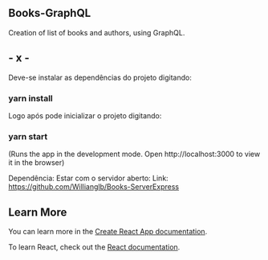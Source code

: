 ## Books-GraphQL

Creation of list of books and authors, using GraphQL.

## - x - ##

Deve-se instalar as dependências do projeto digitando:

### yarn install

Logo após pode inicializar o projeto digitando:

### yarn start
(Runs the app in the development mode.
Open http://localhost:3000 to view it in the browser)

Dependência:
Estar com o servidor aberto:
Link: https://github.com/Willianglb/Books-ServerExpress

## Learn More

You can learn more in the [Create React App documentation](https://facebook.github.io/create-react-app/docs/getting-started).

To learn React, check out the [React documentation](https://reactjs.org/).

